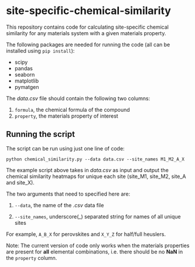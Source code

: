 # site-specific-chemical-similarity
This repository contains code for calculating site-specific chemical similarity for any materials system with a given materials property.

The following packages are needed for running the code (all can be installed using `pip install`):
- scipy
- pandas
- seaborn
- matplotlib
- pymatgen

The <em>data.csv</em> file should contain the following two columns:
1. `formula`, the chemical formula of the compound
2. `property`, the materials property of interest

## Running the script
The script can be run using just one line of code:

```
python chemical_similarity.py --data data.csv --site_names M1_M2_A_X
```
The example script above takes in <em>data.csv</em> as input and output the chemical similarity heatmaps for unique each site (site_M1, site_M2, site_A and site_X).

The two arguments that need to specified here are:

1. `--data`, the name of the <em>.csv</em> data file

2. `--site_names`, underscore(\_) separated string for names of all unique sites

For example, `A_B_X` for perovskites and `X_Y_Z` for half/full heuslers.

Note: The current version of code only works when the materials properties are present for **all** elemental combinations, i.e. there should be no **NaN** in the `property` column.